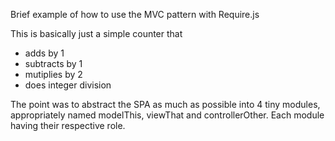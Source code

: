 Brief example of how to use the MVC pattern with Require.js

This is basically just a simple counter that 
- adds by 1
- subtracts by 1
- mutiplies by 2
- does integer division

The point was to abstract the SPA as much as possible into 4 tiny modules, appropriately named modelThis, viewThat and controllerOther. 
Each module having their respective role. 
